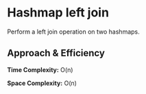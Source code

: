 # Hashmap left join

Perform a left join operation on two hashmaps.

## Approach & Efficiency

**Time Complexity:** O(n) 

**Space Complexity:** O(n)